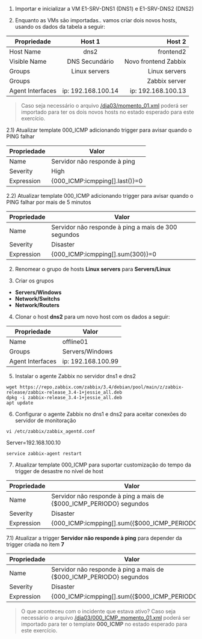 1) Importar e inicializar a VM E1-SRV-DNS1 (DNS1) e E1-SRV-DNS2 (DNS2) 

2) Enquanto as VMs são importadas.. vamos criar dois novos hosts, usando os dados da tabela a seguir:

| Propriedade        | Host 1             | Host 2               |
| ------------------ |:------------------:| --------------------:|
| Host Name          | dns2               | frontend2            |
| Visible Name       | DNS Secundário     | Novo frontend Zabbix |
| Groups             | Linux servers      | Linux servers        |
| Groups             |                    | Zabbix server        |
| Agent Interfaces   | ip: 192.168.100.14 | ip: 192.168.100.13   |

> Caso seja necessário o arquivo [/dia03/momento_01.xml](/dia03/momento_01.xml) poderá ser importado para ter os dois novos hosts no estado esperado para este exercício.

2.1) Atualizar template 000_ICMP adicionando trigger para avisar quando o PING falhar

| Propriedade        | Valor                             |
| ------------------ | --------------------------------- |
| Name               | Servidor não responde à ping      |
| Severity           | High                              |
| Expression         | {000_ICMP:icmpping[].last()}=0    |

2.2) Atualizar template 000_ICMP adicionando trigger para avisar quando o PING falhar por mais de 5 minutos

| Propriedade        | Valor                                                    |
| ------------------ | -------------------------------------------------------- |
| Name               | Servidor não responde à ping a mais de 300 segundos      |
| Severity           | Disaster                                                 |
| Expression         | {000_ICMP:icmpping[].sum(300)}=0                         |

2) Renomear o grupo de hosts **Linux servers** para **Servers/Linux**

3) Criar os grupos
* **Servers/Windows**
* **Network/Switchs**
* **Network/Routers**

4) Clonar o host **dns2** para um novo host com os dados a seguir:

| Propriedade        | Valor                             |
| ------------------ | --------------------------------- |
| Name               | offline01                         |
| Groups             | Servers/Windows                   |
| Agent Interfaces   | ip: 192.168.100.99                |


5) Instalar o agente Zabbix no servidor dns1 e dns2
```
wget https://repo.zabbix.com/zabbix/3.4/debian/pool/main/z/zabbix-release/zabbix-release_3.4-1+jessie_all.deb
dpkg -i zabbix-release_3.4-1+jessie_all.deb
apt update
```

6) Configurar o agente Zabbix no dns1 e dns2 para aceitar conexões do servidor de monitoração

```
vi /etc/zabbix/zabbix_agentd.conf
```
Server=192.168.100.10
```
service zabbix-agent restart
```

7) Atualizar template 000_ICMP para suportar customização do tempo da trigger de desastre no nível de host

| Propriedade        | Valor                                                                    |
| ------------------ | ------------------------------------------------------------------------ |
| Name               | Servidor não responde à ping a mais de {$000_ICMP_PERIODO} segundos      |
| Severity           | Disaster                                                                 |
| Expression         | {000_ICMP:icmpping[].sum({$000_ICMP_PERIODO})}=0                         |

7.1) Atualizar a trigger **Servidor não responde à ping** para depender da trigger criada no item **7**

| Propriedade        | Valor                                                                    |
| ------------------ | ------------------------------------------------------------------------ |
| Name               | Servidor não responde à ping a mais de {$000_ICMP_PERIODO} segundos      |
| Severity           | Disaster                                                                 |
| Expression         | {000_ICMP:icmpping[].sum({$000_ICMP_PERIODO})}=0                         |

> O que aconteceu com o incidente que estava ativo?
> Caso seja necessário o arquivo [/dia03/000_ICMP_momento_01.xml](/dia03/000_ICMP_momento_01.xml) poderá ser importado para ter o template **000_ICMP** no estado esperado para este exercício.



